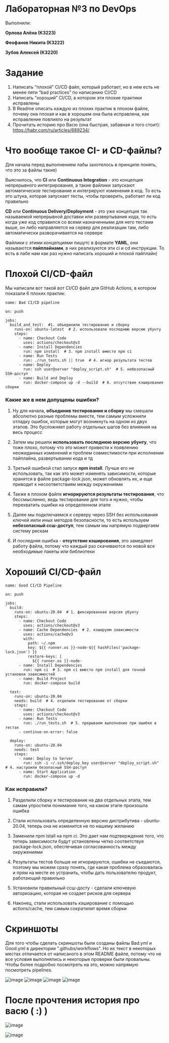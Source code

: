 # Лабораторная №3 по DevOps

Выполнили:

**Орлова Алёна (К3223)**

**Феофанов Никита (К3222)**

**Зубов Алексей (К3220)**

# Задание

1. Написать “плохой” CI/CD файл, который работает, но в нем есть не менее пяти “bad practices” по написанию CI/CD
2. Написать “хороший” CI/CD, в котором эти плохие практики исправлены
3. В Readme описать каждую из плохих практик в плохом файле, почему она плохая и как в хорошем она была исправлена, как исправление повлияло на результат
4. Прочитать историю про Васю (она быстрая, забавная и того стоит): https://habr.com/ru/articles/689234/

# Что вообще такое CI- и CD-файлы?

Для начала перед выполнением лабы захотелось в принципе понять, что это за файлы такие)

Выяснилось, что **CI** или **Continuous Integration** - это концепция непрерывного интегрирования, а такие файлики запускают автоматическое тестирование и интегрируют изменения в код. То есть это штука, которая запускает тесты, чтобы проверить, работает ли код правильно

**CD** или **Continuous Delivery/Deployment** - это уже концепция так называемой непрерывной доставки или развертывания кода, то есть когда уже код справился со всеми назначенными для него тестами выше, он либо направляется на сервер для реализации там, либо автоматически разворачивается на сервере

Файлики с этими концепциями пишутс в формате **YAML**, они называются **пайплайнами**, в них реализуются эти ci и cd инструкции. То есть в лабе нам как раз нужно написать хороший и плохой пайплайн)

# Плохой CI/CD-файл

Мы написали вот такой вот CI/CD файл для GitHub Actions, в котором показали 6 плохих практик:

```
name: Bad CI/CD pipeline

on: push

jobs:
  build_and_test:  #1. объединили тестирование и сборку
    runs-on: ubuntu-latest  # 2. использовали последнюю версию убунту
    steps:
      - name: Checkout Code
        uses: actions/checkout@v3
      - name: Install Dependencies
        run: npm install  # 3. npm install вместо npm ci
      - name: Run Tests
        run: ./run_tests.sh || true  # 4. игнор результата тестов
      - name: Deploy
        run: ssh user@server "deploy_script.sh"  # 5. небезопасный SSH-доступ
      - name: Build and Deploy
        run: docker-compose up -d --build  # 6. отсутствие кэширования сборки
```

### Какие же в нем допущены ошибки?

1) Ну для начала, **объединив тестирование и сборку** мы смешали абсолютно разные проблемы вместе, тем самым усложнили отладку ошибок, которые могут возникнуть на одном из двух этапов. Это бусложняет работу отдельных шагов без влияяния на весь процесс

2) Затем мы решили **использовать последнюю версию убунту**, что тоже плохо, потому что это может привести к появлению неожиданных изменений и проблем совместимости при исполнении пайплайна, развертывании кода и тд

3) Третьей ошибкой стал запуск **npm install**. Лучше его не использовать, так как это может изменять зависимости, которые хранятся в файле package-lock.json, может обновлять их, и еще приводит к несоответствиям между окружениями

4) Также в плохом файле **игнорируются результаты тестирования**, что бессмысленно, ведь тестирование для того и нужно, чтобы перехватить ошибки на определенном этапе

5) Далее мы подключаемся к серверу через SSH без использования ключей иили иных методов безопасности, то есть используем **небезопасный ссш-доступ**, тем самым мы напрямую подвергаем систему рискам

6) И последняя ошибка - **отсутствие кэширования**, это замедляет работу файла, потому что каждый раз скачиваются по новой все необходимые пакеты или библиотеки

# Хороший CI/CD-файл

```
name: Good CI/CD Pipeline

on: push

jobs:
  build:
    runs-on: ubuntu-20.04  # 1. фиксированная версия убунту
    steps:
      - name: Checkout Code
        uses: actions/checkout@v3
      - name: Cache Dependencies  # 2. кэшируем зависимости 
        uses: actions/cache@v3
        with:
          path: ~/.npm
          key: ${{ runner.os }}-node-${{ hashFiles('package-lock.json') }}
          restore-keys: |
            ${{ runner.os }}-node-
      - name: Install Dependencies
        run: npm ci  # 3. npm ci вместо npm install для точной установки зависимостей
      - name: Build Project
        run: docker-compose build  

  test:
    runs-on: ubuntu-20.04
    needs: build  # 4. отделили тестирование от сборки
    steps:
      - name: Checkout Code
        uses: actions/checkout@v3
      - name: Run Tests
        run: ./run_tests.sh  # 5. прерываем выполнение при ошибке в тестах
      - continue-on-error: false

  deploy:
    runs-on: ubuntu-20.04
    needs: test
    steps:
      - name: Deploy to Server
        run: ssh -i ~/.ssh/deploy_key user@server "deploy_script.sh"  # 4. настроили безопасный SSH-доступ
      - name: Start Application
        run: docker-compose up -d
```

### Как исправили?

1) Разделили сборку и тестирование на два отдельных этапа, тем самам упростили понимание того, на каком этапе произошла ошибка

2) Стали использовать определенную версию дистрибутива - ubuntu-20.04, теперь она не изменится не по нашему желанию

3) Заменили npm istall на npm ci. Это дает нам подтверждение того, что теперь зависимости будут установлены четко соответствуя package-lock.json, обеспечивая согласованность между окружениями

4) Результаты тестов больше не игнорируются, ошибки не съедаются, поэтому мы можем сразу понять, где какая проблема образовалась и прям на месте ее устранить, чтобы дать пользователю продукт, работающий правильно

5) Установили правильный ссш-досту - сделали ключевую авторизацию, которая не создает рисков для сервера

6) Наконец, стали использовать кэширование с помощью actions/cache, тем самым сократилит время сборки

# Скриншоты

Для того чтобы сделать скриншоты были созданы файлы Bad.yml и Good.yml в директории ".githubs/workflows". Но их текст в некоторых местах отличается от написаного в этом README файле, потому что не все условия выполнялись и некоторые проверки были провальны. Чтобы более подробно посмотреть на это, можно напрямую посмотреть pipelines.


![image](screens/Bad.png)
![image](screens/Bad2.png)
![image](screens/Good.png)
![image](screens/Good2.png)



# После прочтения история про васю ( :) )
![image](https://github.com/user-attachments/assets/7462d5e5-7b70-4d98-b0df-a019289a0659)

![image](https://github.com/user-attachments/assets/3389f789-75bc-4797-b666-42f706af23da)

